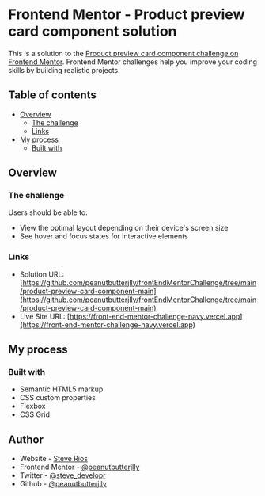 # Frontend Mentor - Product preview card component solution

This is a solution to the [Product preview card component challenge on Frontend Mentor](https://www.frontendmentor.io/challenges/product-preview-card-component-GO7UmttRfa). Frontend Mentor challenges help you improve your coding skills by building realistic projects.

## Table of contents

- [Overview](#overview)
  - [The challenge](#the-challenge)
  - [Links](#links)
- [My process](#my-process)
  - [Built with](#built-with)

## Overview

### The challenge

Users should be able to:

- View the optimal layout depending on their device's screen size
- See hover and focus states for interactive elements

### Links

- Solution URL: [https://github.com/peanutbutterjlly/frontEndMentorChallenge/tree/main/product-preview-card-component-main](https://github.com/peanutbutterjlly/frontEndMentorChallenge/tree/main/product-preview-card-component-main)
- Live Site URL: [https://front-end-mentor-challenge-navy.vercel.app](https://front-end-mentor-challenge-navy.vercel.app)

## My process

### Built with

- Semantic HTML5 markup
- CSS custom properties
- Flexbox
- CSS Grid

## Author

- Website - [Steve Rios](https://srios.net)
- Frontend Mentor - [@peanutbutterjlly](https://www.frontendmentor.io/profile/peanutbutterjlly)
- Twitter - [@steve_developr](https://www.twitter.com/steve_developr)
- Github - [@peanutbutterjlly](https://github.com/peanutbutterjlly)
